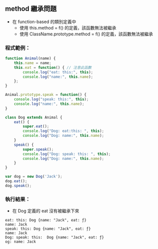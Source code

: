 ## method 繼承問題
- 在 function-based 的類別定義中
  - 使用 this.method = f() 的定義，該函數無法被繼承
  - 使用 ClassName.prototype.method = f() 的定義，該函數無法被繼承

### 程式範例：
```javascript
function Animal(name) {
    this.name = name;
    this.eat = function() { // 注意此函數
        console.log("eat: this:", this);
        console.log("name:", this.name);
    };
}

Animal.prototype.speak = function() {
    console.log("speak: this:", this);
    console.log("name:", this.name);
}

class Dog extends Animal {
    eat() {
        super.eat();
        console.log("Dog: eat:this: ", this);
        console.log("Dog: name:", this.name);
    }
    speak() {
        super.speak();
        console.log("Dog: speak: this: ", this);
        console.log("Dog: name:", this.name);
    }
}

var dog = new Dog('Jack');
dog.eat();
dog.speak();
```

### 執行結果：
- 在 Dog 定義的 eat 沒有被繼承下來
```
eat: this: Dog {name: "Jack", eat: ƒ}
name: Jack
speak: this: Dog {name: "Jack", eat: ƒ}
name: Jack
Dog: speak: this:  Dog {name: "Jack", eat: ƒ}
og: name: Jack
```
